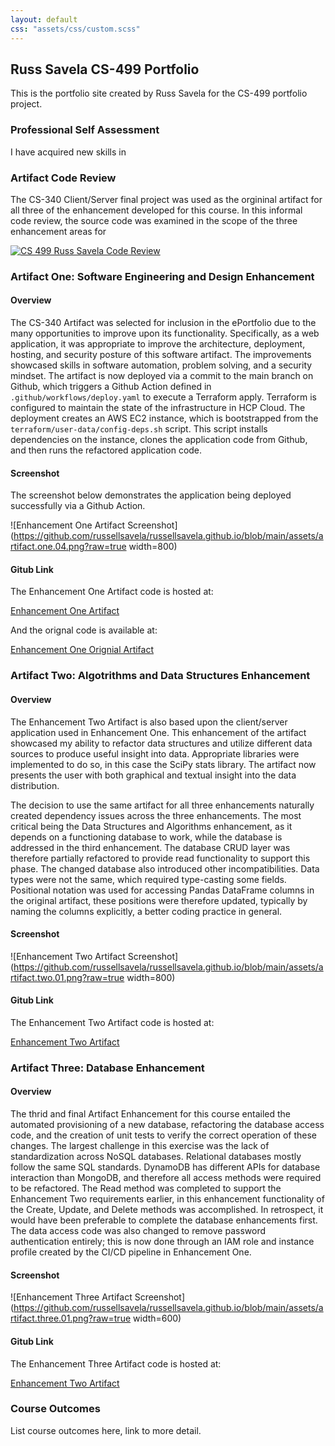 ```yaml
---
layout: default
css: "assets/css/custom.scss"
---
```


## Russ Savela CS-499 Portfolio

This is the portfolio site created by Russ Savela for the CS-499 portfolio project.

### Professional Self Assessment

I have acquired new skills in 

### Artifact Code Review

The CS-340 Client/Server final project was used as the orgininal artifact for all three of the enhancement developed for this course.  In this informal code review, the source code was examined in the scope of the three enhancement areas for



[![CS 499 Russ Savela Code Review](https://img.youtube.com/vi/NZknNQFUsXk/0.jpg)](https://www.youtube.com/watch?v=NZknNQFUsXk)


### Artifact One: Software Engineering and Design Enhancement

#### Overview
The CS-340 Artifact was selected for inclusion in the ePortfolio due to the many opportunities to improve upon its functionality.  Specifically, as a web application, it was appropriate to improve the architecture, deployment, hosting, and security posture of this software artifact.  The improvements showcased skills in software automation, problem solving, and a security mindset.  The artifact is now deployed via a commit to the main branch on Github, which triggers a Github Action defined in `.github/workflows/deploy.yaml` to execute a Terraform apply.   Terraform is configured to maintain the state of the infrastructure in HCP Cloud.  The deployment creates an AWS EC2 instance, which is bootstrapped from the `terraform/user-data/config-deps.sh` script.  This script installs dependencies on the instance, clones the application code from Github, and then runs the refactored application code. 
#### Screenshot
The screenshot below demonstrates the application being deployed successfully via a Github Action.

![Enhancement One Artifact Screenshot](https://github.com/russellsavela/russellsavela.github.io/blob/main/assets/artifact.one.04.png?raw=true width=800)

#### Gitub Link
The Enhancement One Artifact code is hosted at:

[Enhancement One Artifact](https://github.com/russellsavela/cs499-enhancement-one)

And the orignal code is available at:

[Enhancement One Orignial Artifact]()

### Artifact Two: Algotrithms and Data Structures Enhancement

#### Overview

The Enhancement Two Artifact is also based upon the client/server application used in Enhancement One.  This enhancement of the artifact showcased my ability to refactor data structures and utilize different data sources to produce useful insight into data.  Appropriate libraries were implemented to do so, in this case the SciPy stats library. The artifact now presents the user with both graphical and textual insight into the data distribution.

The decision to use the same artifact for all three enhancements naturally created dependency issues across the three enhancements.  The most critical being the Data Structures and Algorithms enhancement, as it depends on a functioning database to work, while the database is addressed in the third enhancement.   The database CRUD layer was therefore partially refactored to provide read functionality to support this phase.
The changed database also introduced other incompatibilities.  Data types were not the same, which required type-casting some fields.  Positional notation was used for accessing Pandas DataFrame columns in the original artifact, these positions were therefore updated, typically by naming the columns explicitly, a better coding practice in general.

#### Screenshot

![Enhancement Two Artifact Screenshot](https://github.com/russellsavela/russellsavela.github.io/blob/main/assets/artifact.two.01.png?raw=true width=800)

#### Gitub Link

The Enhancement Two Artifact code is hosted at:

[Enhancement Two Artifact](https://github.com/russellsavela/cs499-enhancement-two)

### Artifact Three: Database Enhancement

#### Overview

The thrid and final Artifact Enhancement for this course entailed the automated provisioning of a new database, refactoring the database access code, and the creation of unit tests to verify the correct operation of these changes.  The largest challenge in this exercise was the lack of standardization across NoSQL databases.  Relational databases mostly follow the same SQL standards.  DynamoDB has different APIs for database interaction than MongoDB, and therefore all access methods were required to be refactored.  The Read method was completed to support the Enhancement Two requirements earlier, in this enhancement functionality of the Create, Update, and Delete methods was accomplished.  In retrospect, it would have been preferable to complete the database enhancements first.   The data access code was also changed to remove password authentication entirely; this is now done through an IAM role and instance profile created by the CI/CD pipeline in Enhancement One.

#### Screenshot

![Enhancement Three Artifact Screenshot](https://github.com/russellsavela/russellsavela.github.io/blob/main/assets/artifact.three.01.png?raw=true width=600)

#### Gitub Link

The Enhancement Three Artifact code is hosted at:

[Enhancement Two Artifact](https://github.com/russellsavela/cs499-enhancement-three)

### Course Outcomes

List course outcomes here, link to more detail.
